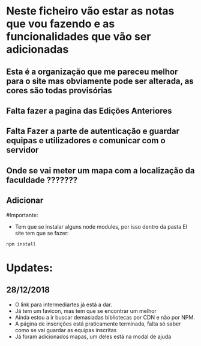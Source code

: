 # Neste ficheiro vão estar as notas que vou fazendo e as funcionalidades que vão ser adicionadas

## Esta é a organização que me pareceu melhor para o site mas obviamente pode ser alterada, as cores são todas provisórias
## Falta fazer a pagina das Edições Anteriores
## Falta Fazer a parte de autenticação e guardar equipas e utilizadores e comunicar com o servidor
## Onde se vai meter um mapa com a localização da faculdade ???????
## Adicionar <meta>

#Importante:
- Tem que se instalar alguns node modules, por isso dentro da pasta El site tem que se fazer: 
```
npm install
```
# Updates:
## 28/12/2018
- O link para intermediartes já está a dar.
- Já tem um favicon, mas tem que se encontrar um melhor
- Ainda estou a ir buscar demasiadas bibliotecas por CDN e não por NPM.
- A página de inscrições está praticamente terminada, falta só saber como se vai guardar as equipas inscritas
- Já foram adicionados mapas, um deles está na modal de ajuda